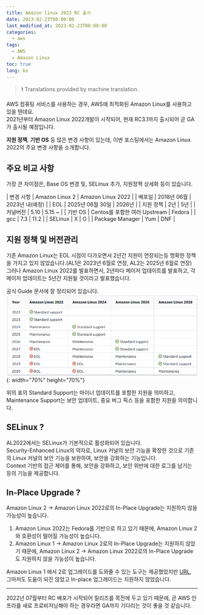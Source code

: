 ```yaml
---
title: Amazon linux 2022 RC 출시
date: 2023-02-23T00:00:00
last_modified_at: 2023-02-23T00:00:00
categories:
  - aws
tags:
  - AWS
  - Amazon Linux
toc: true
lang: ko
---
```

> ❗ Translations provided by machine translation.  

AWS 컴퓨팅 서비스를 사용하는 경우, AWS에 최적화된 Amazon Linux를 사용하고 있을 텐데요.  
2021년부터 Amazon Linux 2022개발이 시작되어, 현재 RC3.1까지 출시되어 곧 GA가 출시될 예정입니다.

**지원 정책**, **기반 OS** 등 많은 변경 사항이 있는데, 이번 포스팅에서는 Amazon Linux 2022의 주요 변경 사항을 소개합니다.

## 주요 비교 사항

가장 큰 차이점은, Base OS 변경 및, SELinux 추가, 지원정책 상세화 등이 있습니다.

| 변경 사항 | Amazon Linux 2 | Amazon Linux 2022 |
| 배포일 | 2018년 06월 | 2023년 내(예정) |
| EOL | 2025년 06월 30일 | 2026년 |
| 지원 정책 | 2년 | 5년 |
| 커널버전 | 5.10 | 5.15 ~ |
| 기반 OS | Centos를 포함한 여러 Upstream | Fedora |
| gcc | 7.3 | 11.2 |
| SELinux | X | O |
| Package Manager | Yum | DNF |

## 지원 정책 및 버전관리

기존 Amazon Linux는 EOL 시점이 다가오면서 2년간 지원이 연장되는등 명확한 정책을 가지고 있지 않았습니다.(AL1은 2023년 6월로 연장, AL2는 2025년 6월로 연장)
그러나 Amazon Linux 2022를 발표하면서, 2년마다 메이저 업데이트를 발표하고, 각 메이저 업데이트는 5년간 지원될 것이라고 발표했습니다. 

공식 Guide 문서에 잘 정리되어 있습니다.  
![AL2022 Support](/img/230223_al2022_1.png){: width="70%" height="70%"}  
 
위의 표의 Standard Support는 마이너 업데이트를 포함한 지원을 의미하고, Maintenance Support는 보안 업데이트, 중요 버그 픽스 등을 포함한 지원을 의미합니다.  


## SELinux ?
AL2022에서는 SELinux가 기본적으로 활성화되어 있습니다.  
Security-Enhanced Linux의 약자로, Linux 커널의 보안 기능을 확장한 것으로 기존의 Linux 커널의 보안 기능을 보완하여, 보안을 강화하는 기능입니다.  
Context 기반의 접근 제어를 통해, 보안을 강화하고, 보안 위반에 대한 로그를 남기는 등의 기능을 제공합니다.


## In-Place Upgrade ?
Amazon Linux 2 -> Amazon Linux 2022로의 In-Place Upgrade는 지원하지 않을 가능성이 높습니다.  

1. Amazon Linux 2022는 Fedora를 기반으로 하고 있기 때문에, Amazon Linux 2와 호환성이 떨어질 가능성이 높습니다.
2. Amazon Linux 1 -> Amazon Linux 2로의 In-Place Upgrade는 지원하지 않았기 때문에, Amazon Linux 2 -> Amazon Linux 2022로의 In-Place Upgrade도 지원하지 않을 가능성이 높습니다.

Amazon Linux 1 에서 2로 업그레이드를 도와줄 수 있는 도구는 제공했었지만 [URL](https://github.com/amazonlinux/upgrade-modules), 
그마저도 도움이 되진 않았고 In-place 업그레이드는 지원하지 않았습니다.  

--------
2022년 07월부터 RC 배포가 시작되어 릴리즈를 목전에 두고 있기 때문에, 곧 AWS 인프라를 새로 프로비저닝해야 하는 경우라면 GA까지 기다리는 것이 좋을 것 같습니다.
